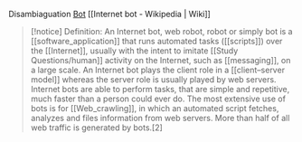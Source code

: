Disambiaguation [Bot](https://en.wikipedia.org/wiki/Bot)
[[Internet bot - Wikipedia | Wiki]]

>[!notice] Definition: 
>An Internet bot, web robot, robot or simply bot is a [[software_application]] that runs automated tasks ([[scripts]]) over the [[Internet]], usually with the intent to imitate [[Study Questions/human]] activity on the Internet, such as [[messaging]], on a large scale. An Internet bot plays the client role in a [[client–server model]] whereas the server role is usually played by web servers. Internet bots are able to perform tasks, that are simple and repetitive, much faster than a person could ever do. The most extensive use of bots is for [[Web_crawling]], in which an automated script fetches, analyzes and files information from web servers. More than half of all web traffic is generated by bots.[2]
